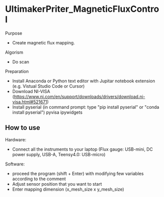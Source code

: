 # UltimakerPriter_MagneticFluxControl

Purpose
- Create magnetic flux mapping.

Algorism
- Do scan

Preparation
- Install Anaconda or Python text editor with Jupitar notebook extension (e.g. Vistual Studio Code or Cursor)
- Download NI-VISA (https://www.ni.com/en/support/downloads/drivers/download.ni-visa.html#521671)
- Install 
    pyserial (in command prompt: type "pip install pyserial" or "conda install pyserial")
    pyvisa
    ipywidgets

## How to use

Hardware:
- Connect all the instruments to your laptop (Flux gauge: USB-mini, DC power supply, USB-A, Teensy4.0: USB-micro)

Software:
- proceed the program (shift + Enter) with modifying few variables according to the comment
- Adjust sensor position that you want to start
- Enter mapping dimension (x_mesh_size x y_mesh_size)